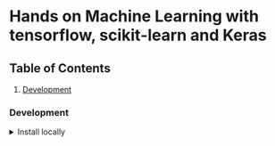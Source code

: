 
# Hands on Machine Learning with tensorflow, scikit-learn and Keras

## Table of Contents
1. [Development](#development)

### Development
<details>
<summary>Install locally</summary>

To install development environment please follow next steps:
1. Install [miniconda]
2. Install [libmamba]
3. Install conda environment via file:
   ```bash
   conda env create -f environment.yml -v
   ```
4. Or update conda environment via file:
   ```bash
    conda env update -f environment.yml --prune -v
   ```
5. To run locally you need to activate environment:
   ```bash
   conda activate ml-study
   ```
6. Install pre-commit
   ```bash
   pre-commit install
   ```
7. <a href="https://colab.research.google.com/github/alexgrand/ml/blob/main" target="_parent">
   <img src="https://colab.research.google.com/assets/colab-badge.svg" alt="Open In Colab"/></a>
</details>

[miniconda]:https://docs.conda.io/projects/miniconda/en/latest/index.html
[libmamba]:https://www.anaconda.com/blog/a-faster-conda-for-a-growing-community
